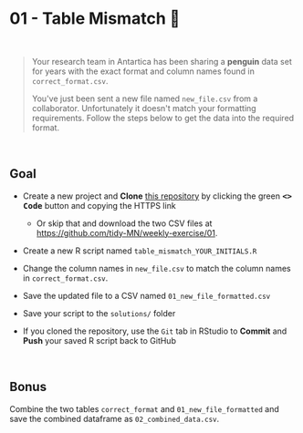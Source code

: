 # 01 - Table Mismatch :penguin:

<br>

> Your research team in Antartica has been sharing a **penguin** data set for years with the exact format and column names found in `correct_format.csv`.
>
> You've just been sent a new file named `new_file.csv` from a collaborator. Unfortunately it doesn't match your formatting requirements. Follow the steps below to get the data into the required format.

<br>

## Goal

- Create a new project and **Clone** [this repository](https://github.com/tidy-MN/weekly-exercise) by clicking the green <kbd>**<> Code**</kbd> button and copying the HTTPS link
    - Or skip that and download the two CSV files at https://github.com/tidy-MN/weekly-exercise/01. 

- Create a new R script named `table_mismatch_YOUR_INITIALS.R`

- Change the column names in `new_file.csv` to match the column names in `correct_format.csv`. 

- Save the updated file to a CSV named `01_new_file_formatted.csv`

- Save your script to the `solutions/` folder

- If you cloned the repository, use the `Git` tab in RStudio to **Commit** and **Push** your saved R script back to GitHub

<br>

## Bonus

Combine the two tables `correct_format` and `01_new_file_formatted` and save the combined dataframe as `02_combined_data.csv`.
